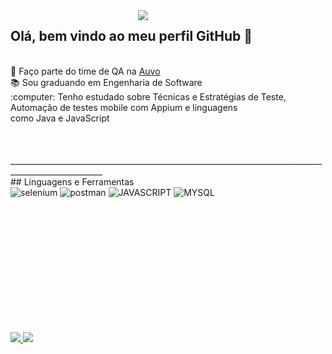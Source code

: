 

<img width="300px" align="right" src="https://lh3.googleusercontent.com/pw/AJFCJaX8a_F_mXAfgLoV4Rw9SxBjQDHwvaKC_7PRzB-j1N63ts7-WiXYhSZr5qGQhOWLHy-21iI2DOHhNbZccdwQVLeGJFgXDEduisJEogGRiZEEaOz66z14ylixQ9grOkAOj1ClZRnpgoZO27DeuR4gOu5gbdlV_J8mmmw0wzMVQtKpQHp-e0aStF5CLbpS7RjyVzDDFeuSjQrnjy0zfBi01Vul_3HYgulg38UInw2Txr-c1DRKaj8x9D4MDGyzwn1G6P2klwbNm8dWJAXGeYBE36n3uEHvq2BgOQe3ChjtaZeG7ryotNxy99OK-Vqj_MwtQYdXAOiONByPmf9UwGDE5hkvntoTZ9CAgbkw7UmAVQyk5qJp6drYkY-SvAZ2_3IhJcX3F20DV7svgsPEMFAiG3AeS9xLdFEZduO-i_f1FoCFQi3wwbY2njN_adhxDtaHpgbk_x8uCHpGr3U4gWHQdLPUXXbXrz6FXcsm2U45zCAP5sxiKTwVVSGFiCO1CGbKxpSX2qbauCS1QuEjuriPYLrwhwBAD8R0UtVmTNzvUXIrxXdJLJVcQ5efoVJxqEKB53IJIuREkzlhTHpcr7MW66mpGJEx18mK70EpjKqCa9f50FpWnLMQZaW6Z9CyJUso48CPTUntzvJ62eUusKImwyoTxCery0FwfqlgD4wGPJFqkmx8zYiwO6jKnUD3F9j48ISw2LO6WDoR4a-wwMWPyTxFcMP2Mgah3tQV9khD1MrMpZwgoS35EUa50Bc8MiArkM7k6aAKuwar7NZ8NEjh81e-XMbrgVCtXR3iS6UQwBN0azfo8SshzbhyUMErGFLbt-EBq-4KJM0poMofRhKQGnURe6lx7ThA6wHh3SHna_GqPu4ZconIIA8wKwQuLPZqCDYzlimDPoWbsYIgggF-DWY=w669-h1004-s-no?authuser=0" data-canonical-src="https://photos.app.goo.gl/n5xr1sndcAEDSpqT8.png" style="max-width: 100%;">

## Olá, bem vindo ao meu perfil GitHub 👋  
<br>
🔭 Faço parte do time de QA na <a href="https://www.auvo.com/" rel="nofollow">Auvo</a><br>
📚 Sou graduando em Engenharia de Software<br>
:computer: Tenho estudado sobre Técnicas e Estratégias de Teste, <br>
Automação de testes mobile com Appium e linguagens <br>como 
Java e JavaScript
<br>
<br>
<br>
<br>
_____________________________________________________________________________________________________<br>
## Linguagens e Ferramentas<br>

<span style="display: inline-block;">
  <img src="https://raw.githubusercontent.com/detain/svg-logos/780f25886640cef088af994181646db2f6b1a3f8/svg/selenium-logo.svg" alt="selenium" width="40" height="40" style="max-width: 100%;">
</span>
<span style="display: inline-block;">
  <img src="https://camo.githubusercontent.com/93b32389bf746009ca2370de7fe06c3b5146f4c99d99df65994f9ced0ba41685/68747470733a2f2f7777772e766563746f726c6f676f2e7a6f6e652f6c6f676f732f676574706f73746d616e2f676574706f73746d616e2d69636f6e2e737667" alt="postman" width="40" height="40" data-canonical-src="https://www.vectorlogo.zone/logos/getpostman/getpostman-icon.svg" style="max-width: 100%;">
</span>
<span style="display: inline-block;">
  <img width="40px" src="https://camo.githubusercontent.com/442c452cb73752bb1914ce03fce2017056d651a2099696b8594ddf5ccc74825e/68747470733a2f2f63646e2e6a7364656c6976722e6e65742f67682f64657669636f6e732f64657669636f6e2f69636f6e732f6a6176617363726970742f6a6176617363726970742d6f726967696e616c2e737667" title="JAVASCRIPT" data-canonical-src="https://cdn.jsdelivr.net/gh/devicons/devicon/icons/javascript/javascript-original.svg" style="max-width: 100%;">
</span>
<span style="display: inline-block;">
  <img width="40px" src="https://camo.githubusercontent.com/2582ec2237a3a1fbd34e9b57332b72be27a7facb32abe7c2335e5f86e5f457a8/68747470733a2f2f63646e2e6a7364656c6976722e6e65742f67682f64657669636f6e732f64657669636f6e2f69636f6e732f6d7973716c2f6d7973716c2d6f726967696e616c2e737667" title="MYSQL" data-canonical-src="https://cdn.jsdelivr.net/gh/devicons/devicon/icons/mysql/mysql-original.svg" style="max-width: 100%;">
</span>
<br>
<br>
<br>
<br>
<br>


<a href="https://www.instagram.com/kaiuschy" rel="nofollow"><img align="left" alt="Instagram" width="22px" src="https://github.com/Aakarsh-B/trying-repos/raw/master/insta.svg" style="max-width: 100%;">
</a>
<a href="https://www.linkedin.com/in/kaiuschyneves" rel="nofollow"><img align="left" alt="LinkedIn" width="22px" src="https://github.com/Aakarsh-B/trying-repos/raw/master/linkedin.svg" style="max-width: 100%;">
</a><br>

<br>
<br>
<br>
<br>
<br>
<br>
          

 <div>
<a href="https://github.com/kaiuschy">
<img height="180em" src="https://github-readme-stats.vercel.app/api/top-langs/?username=kaiuschy&layout=compact&langs_count=7&theme=dracula"/>
<img height="180em" src="https://github-readme-stats.vercel.app/api?username=kaiuschy&show_icons=true&theme=dracula&include_all_commits=true&count_private=true"/>
</div>
<!--
**Kaiuschy/Kaiuschy** is a ✨ _special_ ✨ repository because its `README.md` (this file) appears on your GitHub profile.

Here are some ideas to get you started:

- 🔭 I’m currently working on ...
- 🌱 I’m currently learning ...
- 👯 I’m looking to collaborate on ...
- 🤔 I’m looking for help with ...
- 💬 Ask me about ...
- 📫 How to reach me: ...
- 😄 Pronouns: ...
- ⚡ Fun fact: ...
-->
